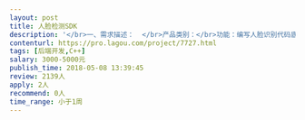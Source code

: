```yaml
---                
layout: post       
title: 人脸检测SDK           
description: '</br>一、需求描述：  </br>产品类别：</br>功能：编写人脸识别代码底层库 </br>技术：使用C++语言进行开发</br></br>二、人才要求：  </br>日薪制，2-3年C++开发经验，技术要求熟练c++，熟练SDK开发，熟练代码封装</br></br>三、其他要求： </br>日薪制，驻场开发，时间大约5-7天</br>'     
contenturl: https://pro.lagou.com/project/7727.html      
tags: [后端开发,C++]            
salary: 3000-5000元          
publish_time: 2018-05-08 13:39:45         
review: 2139人                   
apply: 2人                   
recommend: 0人                   
time_range: 小于1周              
---                 
```

